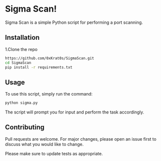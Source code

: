 # Sigma Scan!

Sigma Scan is a simple Python script for performing a port scanning.

## Installation

1.Clone the repo

```bash
https://github.com/0xKrat0s/SigmaScan.git
cd SigmaScan
pip install -r requirements.txt
```


## Usage
To use this script, simply run the command:

```bash
python sigma.py
```
The script will prompt you for input and perform the task accordingly.

## Contributing

Pull requests are welcome. For major changes, please open an issue first
to discuss what you would like to change.

Please make sure to update tests as appropriate.
